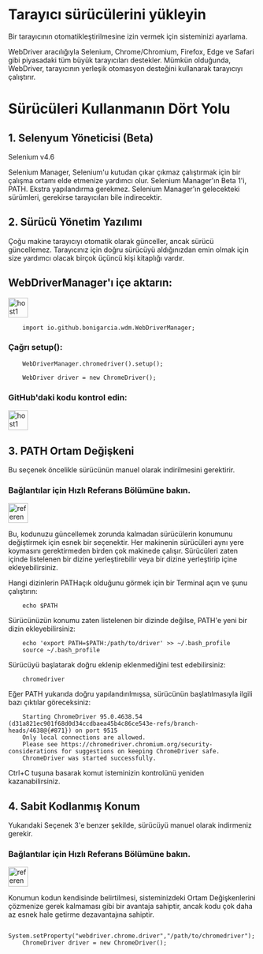 # Tarayıcı sürücülerini yükleyin

Bir tarayıcının otomatikleştirilmesine izin vermek için sisteminizi ayarlama.

WebDriver aracılığıyla Selenium, Chrome/Chromium, Firefox, Edge ve Safari gibi piyasadaki tüm büyük tarayıcıları destekler.
Mümkün olduğunda, WebDriver, tarayıcının yerleşik otomasyon desteğini kullanarak tarayıcıyı çalıştırır.

# Sürücüleri Kullanmanın Dört Yolu

## 1. Selenyum Yöneticisi (Beta)
Selenium v4.6

Selenium Manager, Selenium'u kutudan çıkar çıkmaz çalıştırmak için bir çalışma ortamı elde etmenize yardımcı olur.
Selenium Manager'ın Beta 1'i, PATH. Ekstra yapılandırma gerekmez. Selenium Manager'ın gelecekteki sürümleri, gerekirse tarayıcıları bile indirecektir.

## 2. Sürücü Yönetim Yazılımı

Çoğu makine tarayıcıyı otomatik olarak günceller, ancak sürücü güncellemez. 
Tarayıcınız için doğru sürücüyü aldığınızdan emin olmak için size yardımcı olacak birçok üçüncü kişi kitaplığı vardır.

## WebDriverManager'ı içe aktarın:
<p align="left"> <a href="https://github.com/bonigarcia/webdrivermanager" target="_blank" rel="noreferrer"> <img src="https://github.githubassets.com/images/modules/logos_page/GitHub-Mark.png" alt="host1" width="40" height="40"/> </a> </p>

        import io.github.bonigarcia.wdm.WebDriverManager;

### Çağrı setup():

        WebDriverManager.chromedriver().setup();

        WebDriver driver = new ChromeDriver();
        
### GitHub'daki kodu kontrol edin:
<p align="left"> <a href="https://github.com/SeleniumHQ/seleniumhq.github.io/blob/trunk/examples/java/src/test/java/dev/selenium/getting_started/InstallDriversTest.java#L17-L19" target="_blank" rel="noreferrer"> <img src="https://github.githubassets.com/images/modules/logos_page/GitHub-Mark.png" alt="host1" width="40" height="40"/> </a> </p>

## 3. PATH Ortam Değişkeni

Bu seçenek öncelikle sürücünün manuel olarak indirilmesini gerektirir.

### Bağlantılar için Hızlı Referans Bölümüne bakın.
<p align="left"> <a href="https://www.selenium.dev/documentation/webdriver/getting_started/install_drivers/#quick-reference" target="_blank" rel="noreferrer"> <img src="https://cdn-icons-png.flaticon.com/512/61/61044.png" alt="reference" width="40" height="40"/> </a> </p>

Bu, kodunuzu güncellemek zorunda kalmadan sürücülerin konumunu değiştirmek için esnek bir seçenektir.
Her makinenin sürücüleri aynı yere koymasını gerektirmeden birden çok makinede çalışır.
Sürücüleri zaten içinde listelenen bir dizine yerleştirebilir veya bir dizine yerleştirip içine ekleyebilirsiniz.

Hangi dizinlerin PATHaçık olduğunu görmek için bir Terminal açın ve şunu çalıştırın:

        echo $PATH

Sürücünüzün konumu zaten listelenen bir dizinde değilse, PATH'e yeni bir dizin ekleyebilirsiniz:

        echo 'export PATH=$PATH:/path/to/driver' >> ~/.bash_profile
        source ~/.bash_profile

Sürücüyü başlatarak doğru eklenip eklenmediğini test edebilirsiniz:

        chromedriver

Eğer PATH yukarıda doğru yapılandırılmışsa, sürücünün başlatılmasıyla ilgili bazı çıktılar göreceksiniz:

        Starting ChromeDriver 95.0.4638.54 (d31a821ec901f68d0d34ccdbaea45b4c86ce543e-refs/branch-heads/4638@{#871}) on port 9515
        Only local connections are allowed.
        Please see https://chromedriver.chromium.org/security-considerations for suggestions on keeping ChromeDriver safe.
        ChromeDriver was started successfully.

Ctrl+C tuşuna basarak komut isteminizin kontrolünü yeniden kazanabilirsiniz.

## 4. Sabit Kodlanmış Konum 

Yukarıdaki Seçenek 3'e benzer şekilde, sürücüyü manuel olarak indirmeniz gerekir.

### Bağlantılar için Hızlı Referans Bölümüne bakın.
<p align="left"> <a href="https://www.selenium.dev/documentation/webdriver/getting_started/install_drivers/#quick-reference" target="_blank" rel="noreferrer"> <img src="https://cdn-icons-png.flaticon.com/512/61/61044.png" alt="reference2" width="40" height="40"/> </a> </p>

Konumun kodun kendisinde belirtilmesi, sisteminizdeki Ortam Değişkenlerini çözmenize gerek kalmaması gibi bir avantaja sahiptir,
ancak kodu çok daha az esnek hale getirme dezavantajına sahiptir.

        System.setProperty("webdriver.chrome.driver","/path/to/chromedriver");
        ChromeDriver driver = new ChromeDriver();
